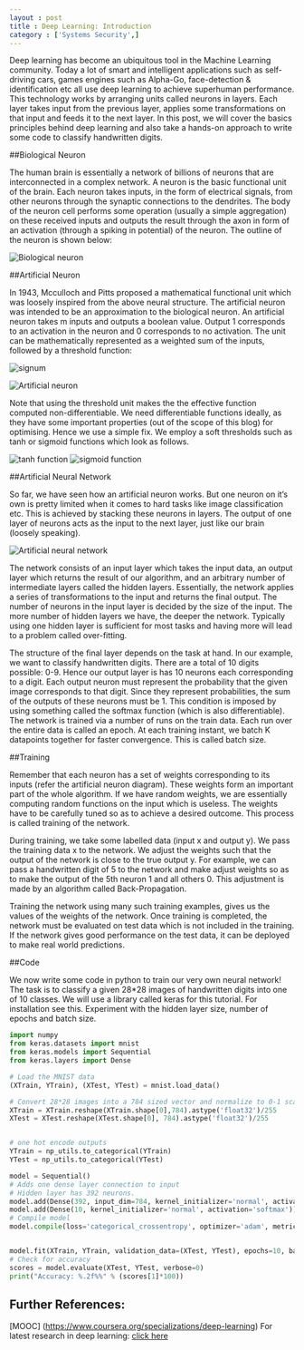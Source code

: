 ```yaml
---
layout : post
title : Deep Learning: Introduction
category : ['Systems Security',]
---
```



Deep learning has become an ubiquitous tool in the Machine Learning community. Today a lot of smart and intelligent applications such as self-driving cars, games engines such as Alpha-Go, face-detection & identification etc all use deep learning to achieve superhuman performance.   This technology works by arranging units called neurons in layers. Each layer takes input from the previous layer, applies some transformations on that input and feeds it to the next layer. In this post, we will cover the basics principles behind deep learning and also take a hands-on approach to write some code to classify handwritten digits.

##Biological Neuron

The human brain is essentially a network of billions of neurons that are interconnected in a complex network. A neuron is the basic functional unit of the brain. Each neuron takes inputs, in the form of electrical signals, from other neurons through the synaptic connections to the dendrites. The body of the neuron cell performs some operation (usually a simple aggregation) on these received inputs and outputs the result through the axon in form of an activation (through a spiking in potential) of the neuron. The outline of the neuron is shown below:  

![Biological neuron]({{"/images/bioneuron.jpg"}})

##Artificial Neuron

In 1943, Mcculloch and Pitts proposed a mathematical functional unit which was loosely inspired from the above neural structure. The artificial neuron was intended to be an approximation to the biological neuron. An artificial neuron takes m inputs and outputs a boolean value. Output 1 corresponds to an activation in the neuron and 0 corresponds to no activation. The unit can be mathematically represented as a weighted sum of the inputs, followed by a threshold function:

![signum]({{"/images/signum.jpg"}})

![Artificial neuron]({{"/images/artificialneuron.jpg"}})

Note that using the threshold unit makes the the effective function computed non-differentiable. We need differentiable functions ideally, as they have some important properties (out of the scope of this blog) for optimising. Hence we use a simple fix. We employ a soft thresholds such as tanh or sigmoid functions which look as follows.

![tanh function]({{"/images/plot1.jpg"}}) ![sigmoid function]({{"/images/plot2.jpg"}})

##Artificial Neural Network

So far, we have seen how an artificial neuron works. But one neuron on it’s own is pretty limited when it comes to hard tasks like image classification etc. This is achieved by stacking these neurons in layers. The output of one layer of neurons acts as the input to the next layer, just like our brain (loosely speaking).

![Artificial neural network]({{"/images/neuralnetwork.jpg"}})

The network consists of an input layer which takes the input data, an output layer which returns the result of our algorithm, and an arbitrary number of intermediate layers called the hidden layers. Essentially, the network applies a series of transformations to the input and returns the final output. The number of neurons in the input layer is decided by the size of the input. The more number of hidden layers we have, the deeper the network. Typically using one hidden layer is sufficient for most tasks and having more will lead to a problem called over-fitting.

The structure of the final layer depends on the task at hand. In our example, we want to classify handwritten digits. There are a total of 10 digits possible: 0-9. Hence our output layer is has 10 neurons each corresponding to a digit. Each output neuron must represent the probability that the given image corresponds to that digit. Since they represent probabilities, the sum of the outputs of these neurons must be 1. This condition is imposed by using something called the softmax function (which is also differentiable).  The network is trained via a number of runs on the train data. Each run over the entire data is called an epoch. At each training instant, we batch K datapoints together for faster convergence. This is called batch size.


##Training

Remember that each neuron has a set of weights corresponding to its inputs (refer the artificial neuron diagram). These weights form an important part of the whole algorithm. If we have random weights, we are essentially computing random functions on the input which is useless. The weights have to be carefully tuned so as to achieve a desired outcome. This process is called training of the network.

During training, we take some labelled data (input x and output y). We pass the training data x to the network. We adjust the weights such that the output of the network is close to the true output y. For example, we can pass a handwritten digit of 5 to the network and make adjust weights so as to make the output of the 5th neuron 1 and all others 0. This adjustment is made by an algorithm called Back-Propagation.

Training the network using many such training examples, gives us the values of the weights of the network. Once training is completed, the network must be evaluated on test data which is not included in the training. If the network gives good performance on the test data,  it can be deployed to make real world predictions.

##Code

We now write some code in python to train our very own neural network! The task is to classify a given 28*28 images of handwritten digits into one of 10 classes. We will use a library called keras for this tutorial. For installation see this. Experiment with the hidden layer size, number of epochs and batch size.

```python
import numpy
from keras.datasets import mnist
from keras.models import Sequential
from keras.layers import Dense

# Load the MNIST data
(XTrain, YTrain), (XTest, YTest) = mnist.load_data()

# Convert 28*28 images into a 784 sized vector and normalize to 0-1 scale
XTrain = XTrain.reshape(XTrain.shape[0],784).astype('float32')/255
XTest = XTest.reshape(XTest.shape[0], 784).astype('float32')/255


# one hot encode outputs
YTrain = np_utils.to_categorical(YTrain)
YTest = np_utils.to_categorical(YTest)

model = Sequential()
# Adds one dense layer connection to input
# Hidden layer has 392 neurons.
model.add(Dense(392, input_dim=784, kernel_initializer='normal', activation='relu'))
model.add(Dense(10, kernel_initializer='normal', activation='softmax'))
# Compile model
model.compile(loss='categorical_crossentropy', optimizer='adam', metrics=['accuracy'])


model.fit(XTrain, YTrain, validation_data=(XTest, YTest), epochs=10, batch_size=200, verbose=2)
# Check for accuracy
scores = model.evaluate(XTest, YTest, verbose=0)
print("Accuracy: %.2f%%" % (scores[1]*100))
```

## Further References:
[MOOC] (https://www.coursera.org/specializations/deep-learning)
For latest research in deep learning: [click here](http://deeplearning.net/)
